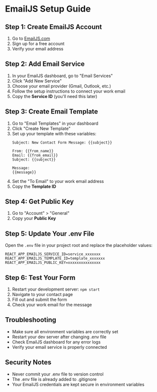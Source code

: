 # EmailJS Setup Guide

## Step 1: Create EmailJS Account
1. Go to [EmailJS.com](https://www.emailjs.com/)
2. Sign up for a free account
3. Verify your email address

## Step 2: Add Email Service
1. In your EmailJS dashboard, go to "Email Services"
2. Click "Add New Service"
3. Choose your email provider (Gmail, Outlook, etc.)
4. Follow the setup instructions to connect your work email
5. Copy the **Service ID** (you'll need this later)

## Step 3: Create Email Template
1. Go to "Email Templates" in your dashboard
2. Click "Create New Template"
3. Set up your template with these variables:
   ```
   Subject: New Contact Form Message: {{subject}}
   
   From: {{from_name}}
   Email: {{from_email}}
   Subject: {{subject}}
   
   Message:
   {{message}}
   ```
4. Set the "To Email" to your work email address
5. Copy the **Template ID**

## Step 4: Get Public Key
1. Go to "Account" > "General"
2. Copy your **Public Key**

## Step 5: Update Your .env File
Open the `.env` file in your project root and replace the placeholder values:

```env
REACT_APP_EMAILJS_SERVICE_ID=service_xxxxxxx
REACT_APP_EMAILJS_TEMPLATE_ID=template_xxxxxxx
REACT_APP_EMAILJS_PUBLIC_KEY=xxxxxxxxxxxxxxx
```

## Step 6: Test Your Form
1. Restart your development server: `npm start`
2. Navigate to your contact page
3. Fill out and submit the form
4. Check your work email for the message

## Troubleshooting
- Make sure all environment variables are correctly set
- Restart your dev server after changing .env file
- Check EmailJS dashboard for any error logs
- Verify your email service is properly connected

## Security Notes
- Never commit your .env file to version control
- The .env file is already added to .gitignore
- Your EmailJS credentials are kept secure in environment variables
